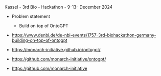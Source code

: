 Kassel - 3rd Bio - Hackathon - 9-13- December 2024

- Problem statement 
    - Build on top of OntoGPT

- https://www.denbi.de/de-nbi-events/1757-3rd-biohackathon-germany-building-on-top-of-ontogpt

- https://monarch-initiative.github.io/ontogpt/

- https://github.com/monarch-initiative/ontogpt/

- https://github.com/monarch-initiative
